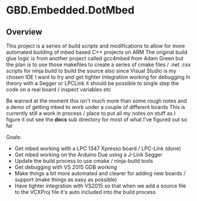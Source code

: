 # GBD.Embedded.DotMbed

## Overview

This project is a series of build scripts and modifications to allow for more automated building of mbed based C++ projects on ARM
The original build glue logic is from another project called gcc4mbed from Adam Green
but the plan is to use those makefiles to create a series of cmake files / .net .csx scripts for ninja build to build the source
also since Visual Studio is my chosen IDE I want to try and get tighter integration working for debugging
In theory with a Segger or LPCLink it should be possible to single step the code on a real board / inspect variables etc

Be warned at the moment this isn't much more than some rough notes and a demo of getting mbed to work under a couple of different boards
This is currently still a work in process / place to put all my notes on stuff as I figure it out
see the **docs** sub directory for most of what I've figured out so far

Goals:

 * Get mbed working with a LPC 1347 Xpresso board / LPC-Link (done)
 * Get mbed working on the Arduino Due using a J-Link Segger
 * Update the build process to use cmake / ninja-build tools
 * Get debugging with VS 2015 GDB working
 * Make things a bit more automated and clearer for adding new boards / support (make things as easy as possible)
 * Have tighter integration with VS2015 so that when we add a source file to the VCXProj file it's auto included into the build process
